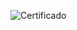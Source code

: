 ![Certificado](https://user-images.githubusercontent.com/86432393/147796073-fa975117-384d-42c3-a305-eeba41b70703.png)

